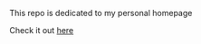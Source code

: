 This repo is dedicated to my personal homepage

Check it out [here](https://gabrieldiaziv.github.io/gabieldiaziv.github.io/)
